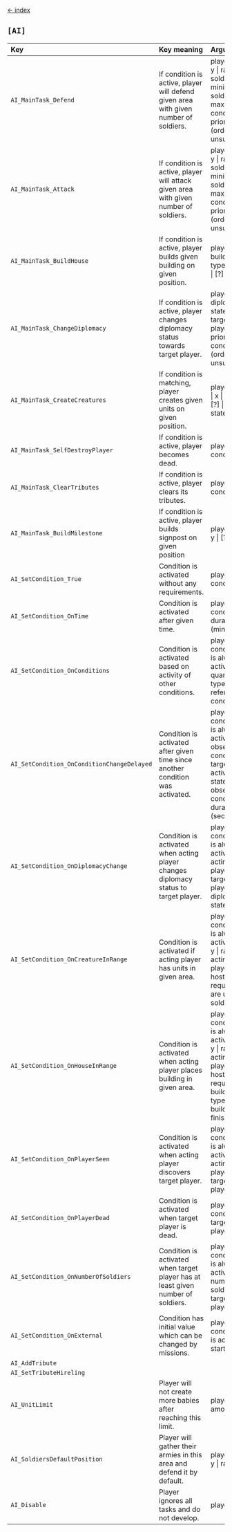 [← index](../index.md)

## `[AI]`
| Key                                        | Key meaning                                                                          | Arguments                                                                                                                                      |
|:-------------------------------------------|:-------------------------------------------------------------------------------------|:-----------------------------------------------------------------------------------------------------------------------------------------------|
| `AI_MainTask_Defend`                       | If condition is active, player will defend given area with given number of soldiers. | player \| x \| y \| radius \| soldiers minimum \| soldiers maximum \| condition \| priority (order unsure [?])                                 |
| `AI_MainTask_Attack`                       | If condition is active, player will attack given area with given number of soldiers. | player \| x \| y \| radius \| soldiers minimum \| soldiers maximum \| condition \| priority (order unsure [?])                                 |
| `AI_MainTask_BuildHouse`                   | If condition is active, player builds given building on given position.              | player \| building type \| x \| y \| [?] \| [?]                                                                                                |
| `AI_MainTask_ChangeDiplomacy`              | If condition is active, player changes diplomacy status towards target player.       | player \| diplomacy state \| target player \| priority \| condition (order unsure [?])                                                         |
| `AI_MainTask_CreateCreatures`              | If condition is matching, player creates given units on given position.              | player \| [?] \| x \| y \| [?] \| [?] \| [?] \| is state active                                                                                |
| `AI_MainTask_SelfDestroyPlayer`            | If condition is active, player becomes dead.                                         | player \| condition                                                                                                                            |
| `AI_MainTask_ClearTributes`                | If condition is active, player clears its tributes.                                  | player \| condition                                                                                                                            |
| `AI_MainTask_BuildMilestone`               | If condition is active, player builds signpost on given position                     | player \| x \| y \| [?] \| [?]                                                                                                                 |
| `AI_SetCondition_True`                     | Condition is activated without any requirements.                                     | player \| condition                                                                                                                            |
| `AI_SetCondition_OnTime`                   | Condition is activated after given time.                                             | player \| condition \| duration (minutes)                                                                                                      |
| `AI_SetCondition_OnConditions`             | Condition is activated based on activity of other conditions.                        | player \| condition \| is always active \| quantifier type \| * referenced conditions                                                          |
| `AI_SetCondition_OnConditionChangeDelayed` | Condition is activated after given time since another condition was activated.       | player \| condition \| is always active \| observed condition \| target activity state of observed condition \| duration (seconds)             |
| `AI_SetCondition_OnDiplomacyChange`        | Condition is activated when acting player changes diplomacy status to target player. | player \| condition \| is always active \| acting player \| target player \| diplomacy state                                                   |
| `AI_SetCondition_OnCreatureInRange`        | Condition is activated if acting player has units in given area.                     | player \| condition \| is always active \| x \| y \| radius \| acting player \| is hostility required \| are units soldiers                    |
| `AI_SetCondition_OnHouseInRange`           | Condition is activated when acting player places building in given area.             | player \| condition \| is always active \| x \| y \| radius \| acting player \| is hostility required \| building type \| is building finished |
| `AI_SetCondition_OnPlayerSeen`             | Condition is activated when acting player discovers target player.                   | player \| condition \| is always active \| acting player \| target player                                                                      |
| `AI_SetCondition_OnPlayerDead`             | Condition is activated when target player is dead.                                   | player \| condition \| target player                                                                                                           |
| `AI_SetCondition_OnNumberOfSoldiers`       | Condition is activated when target player has at least given number of soldiers.     | player \| condition \| is always active \| number of soldiers \| target player                                                                 |
| `AI_SetCondition_OnExternal`               | Condition has initial value which can be changed by missions.                        | player \| condition \| is active on start                                                                                                      |
| `AI_AddTribute`                            |                                                                                      |                                                                                                                                                |
| `AI_SetTributeHireling`                    |                                                                                      |                                                                                                                                                |
| `AI_UnitLimit`                             | Player will not create more babies after reaching this limit.                        | player \| amount                                                                                                                                               |
| `AI_SoldiersDefaultPosition`               | Player will gather their armies in this area and defend it by default.               | player \| x \| y \| range                                                                                                                      |
| `AI_Disable`                               | Player ignores all tasks and do not develop.                                         | player                                                                                                                                         |